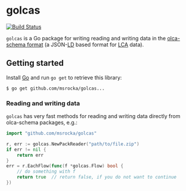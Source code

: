# golcas

[![Build Status](https://travis-ci.org/msrocka/ld.svg?branch=master)](https://travis-ci.org/msrocka/golcas)

`golcas` is a Go package for writing reading and writing data in the 
[olca-schema format](https://github.com/GreenDelta/olca-schema)
(a JSON-[LD](https://json-ld.org/) based format for
[LCA](https://en.wikipedia.org/wiki/Life-cycle_assessment) data).

## Getting started
Install [Go](https://golang.org/) and run `go get` to retrieve this library:

```
$ go get github.com/msrocka/golcas...
```

### Reading and writing data
`golcas` has very fast methods for reading and writing data directly from
olca-schema packages, e.g.:

```go
import "github.com/msrocka/golcas"

r, err := golcas.NewPackReader("path/to/file.zip")
if err != nil {
    return err
}
err = r.EachFlow(func(f *golcas.Flow) bool {
    // do something with f
    return true  // return false, if you do not want to continue
})
```